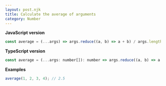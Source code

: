 ```yaml
---
layout: post.njk
title: Calculate the average of arguments
category: Number
---
```


**JavaScript version**

```js
const average = (...args) => args.reduce((a, b) => a + b) / args.length;
```

**TypeScript version**

```js
const average = (...args: number[]): number => args.reduce((a, b) => a + b) / args.length;
```

**Examples**

```js
average(1, 2, 3, 4); // 2.5
```
